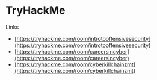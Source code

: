 # TryHackMe

Links
- [https://tryhackme.com/room/introtooffensivesecurity](https://tryhackme.com/room/introtooffensivesecurity)
- [https://tryhackme.com/room/careersincyber](https://tryhackme.com/room/careersincyber)
- [https://tryhackme.com/room/cyberkillchainzmt](https://tryhackme.com/room/cyberkillchainzmt)
 